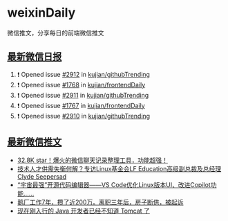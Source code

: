 # weixinDaily
微信推文，分享每日的前端微信推文

## [最新微信日报](https://github.com/kujian/weixinDaily/issues)

<!--START_SECTION:activity-->
1. ❗ Opened issue [#2912](https://github.com/kujian/githubTrending/issues/2912) in [kujian/githubTrending](https://github.com/kujian/githubTrending)
2. ❗ Opened issue [#1768](https://github.com/kujian/frontendDaily/issues/1768) in [kujian/frontendDaily](https://github.com/kujian/frontendDaily)
3. ❗ Opened issue [#2911](https://github.com/kujian/githubTrending/issues/2911) in [kujian/githubTrending](https://github.com/kujian/githubTrending)
4. ❗ Opened issue [#1767](https://github.com/kujian/frontendDaily/issues/1767) in [kujian/frontendDaily](https://github.com/kujian/frontendDaily)
5. ❗ Opened issue [#2910](https://github.com/kujian/githubTrending/issues/2910) in [kujian/githubTrending](https://github.com/kujian/githubTrending)
<!--END_SECTION:activity-->


## [最新微信推文](https://weixin.qdkfweb.cn/)

<!-- BLOG-POST-LIST:START -->
- [32.8K star！爆火的微信聊天记录整理工具，功能超强！](https://weixin.qdkfweb.cn/54832.html)
- [技术人才供需失衡何解？专访Linux基金会LF Education高级副总裁及总经理Clyde Seepersad](https://weixin.qdkfweb.cn/54836.html)
- [“宇宙最强”开源代码编辑器——VS Code优化Linux版本UI、改进Copilot功能……](https://weixin.qdkfweb.cn/54835.html)
- [鹅厂工作7年，攒了近200万。离职三年后，房子断供，被起诉](https://weixin.qdkfweb.cn/54820.html)
- [现在刚入行的 Java 开发者已经不知道 Tomcat 了](https://weixin.qdkfweb.cn/54831.html)
<!-- BLOG-POST-LIST:END -->